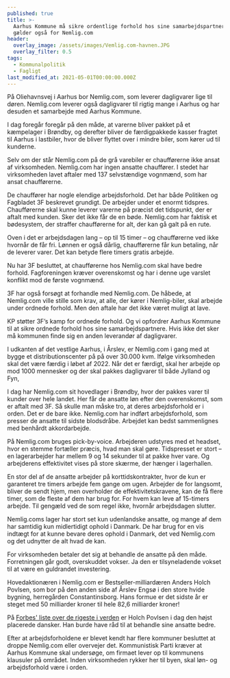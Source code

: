 ```yaml
---
published: true
title: >-
  Aarhus Kommune må sikre ordentlige forhold hos sine samarbejdspartnere - det
  gælder også for Nemlig.com
header:
  overlay_image: /assets/images/Vemlig.com-havnen.JPG
  overlay_filter: 0.5
tags:
  - Kommunalpolitik
  - Fagligt
last_modified_at: 2021-05-01T00:00:00.000Z
---
```

På Oliehavnsvej i Aarhus bor Nemlig.com, som leverer dagligvarer lige til døren. Nemlig.com leverer også dagligvarer til rigtig mange i Aarhus og har desuden et samarbejde med  Aarhus Kommune. 

I dag foregår foregår på den måde, at varerne bliver pakket på et kæmpelager i Brøndby, og derefter bliver de færdigpakkede kasser fragtet til Aarhus i lastbiler, hvor de bliver flyttet over i mindre biler, som kører ud til kunderne.

Selv om der står Nemlig.com på de grå varebiler er chaufførerne ikke ansat af virksomheden. Nemlig.com har ingen ansatte chauffører. I stedet har virksomheden lavet aftaler med 137 selvstændige vognmænd, som har ansat chaufførerne.

De chauffører har nogle elendige arbejdsforhold. Det har både Politiken og Fagbladet 3F beskrevet grundigt. De arbejder under et enormt tidspres. Chaufførerne skal kunne leverer varerne på præcist det tidspunkt, der er aftalt med kunden. Sker det ikke får de en bøde.
Nemlig.com har faktisk et bødesystem, der straffer chaufførerne for alt, der kan gå galt på en rute.

Oven i det er arbejdsdagen lang – op til 15 timer – og chaufførerne ved ikke hvornår de får fri. Lønnen er også dårlig, chaufførerne får kun betaling, når de leverer varer. Det kan betyde flere timers gratis arbejde.

Nu har 3F besluttet, at chaufførerne hos Nemlig.com skal have bedre forhold. Fagforeningen kræver overenskomst og har i denne uge varslet konflikt mod de første vognmænd. 

3F har også forsøgt at forhandle med Nemlig.com. De håbede, at Nemlig.com ville stille som krav, at alle, der kører i Nemlig-biler, skal arbejde under ordnede forhold. Men den aftale har det ikke været muligt at lave.

KP støtter 3F’s kamp for ordnede forhold. Og vi opfordrer Aarhus Kommune til at sikre ordnede forhold hos sine samarbejdspartnere. Hvis ikke det sker må kommunen finde sig en anden leverandør af dagligvarer. 

I udkanten af det vestlige Aarhus, i Årslev, er Nemlig.com i gang med at bygge et distributionscenter på på over 30.000 kvm. Ifølge virksomheden skal det være færdig i løbet af 2022. Når det er færdigt, skal her arbejde op mod 1000 mennesker og der skal pakkes dagligvarer til både Jylland og Fyn, 

I dag har Nemlig.com sit hovedlager i Brøndby, hvor der pakkes varer til kunder over hele landet. Her får de ansatte løn efter den overenskomst, som er aftalt med 3F. Så skulle man måske tro, at deres arbejdsforhold er i orden. Det er de bare ikke. Nemlig.com har indført arbejdsforhold, som presser de ansatte til sidste blodsdråbe. Arbejdet kan bedst sammenlignes med benhårdt akkordarbejde.

På Nemlig.com bruges pick-by-voice. Arbejderen udstyres med et headset, hvor en stemme fortæller præcis, hvad man skal gøre. Tidspresset er stort – en lagerarbejder har mellem 9 og 14 sekunder til at pakke hver vare. Og arbejderens effektivitet vises på store skærme, der hænger i lagerhallen.

En stor del af de ansatte arbejder på korttidskontrakter, hvor de kun er garanteret tre timers arbejde fem gange om ugen. Arbejder de for langsomt, bliver de sendt hjem, men overholder de effektivitetskravene, kan de få flere timer, som de fleste af dem har brug for. For hvem kan leve af 15-timers arbejde. Til gengæld ved de som regel ikke, hvornår arbejdsdagen slutter.

Nemlig.coms lager har stort set kun udenlandske ansatte, og mange af dem har samtidig kun midlertidigt ophold i Danmark. De har brug for en vis indtægt for at kunne bevare deres ophold i Danmark, det ved Nemlig.com og det udnytter de alt hvad de kan.

For virksomheden betaler det sig at behandle de ansatte på den måde. Forretningen går godt, overskuddet vokser. Ja den er tilsyneladende vokset til at være en guldrandet investering. 

Hovedaktionæren i Nemlig.com er Bestseller-milliardæren Anders Holch Povlsen, som bor på den anden side af Årslev Engsø i den store hvide bygning, herregården Constantinsborg. Hans formue er det sidste år er steget med 50 milliarder kroner til hele 82,6 milliarder kroner!

På [Forbes' liste over de rigeste i verden](https://www.forbes.com/consent/?toURL=https://www.forbes.com/billionaires/) er Holch Povlsen i dag den højst placerede dansker. Han burde have råd til at behandle sine ansatte bedre.

Efter at arbejdsforholdene er blevet kendt har flere kommuner besluttet at droppe Nemlig.com eller overvejer det. Kommunistisk Parti kræver at Aarhus Kommune skal undersøge, om firmaet lever op til kommunens klausuler på området. Inden virksomheden rykker her til byen, skal løn- og arbejdsforhold være i orden.
